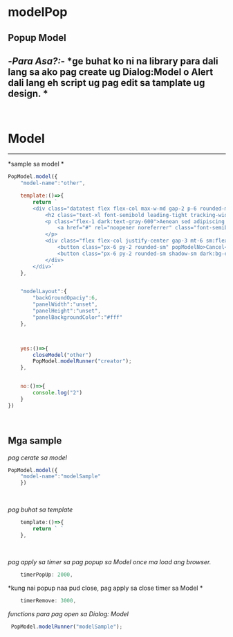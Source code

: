 # modelPop
 
## Popup Model

-*Para Asa?:*-
*ge buhat ko ni na library para dali lang sa ako pag create ug Dialog:Model o Alert dali lang eh script ug pag edit sa tamplate ug design. *
---

<br>

# Model

---

*sample sa model *
```js
PopModel.model({
    "model-name":"other",

    template:()=>{
        return `
        <div class="datatest flex flex-col max-w-md gap-2 p-6 rounded-md shadow-md dark:bg-gray-50 dark:text-gray-800">
            <h2 class="text-xl font-semibold leading-tight tracking-wide">Quis vel eros donec ac odio tempor.</h2>
            <p class="flex-1 dark:text-gray-600">Aenean sed adipiscing diam donec adipiscing tristique risus. Donec pretium vulputate sapien nec sagittis aliquam malesuada.
                <a href="#" rel="noopener noreferrer" class="font-semibold dark:text-emerald-600">Learn more</a>
            </p>
            <div class="flex flex-col justify-center gap-3 mt-6 sm:flex-row">
                <button class="px-6 py-2 rounded-sm" popModelNo>Cancel</button>
                <button class="px-6 py-2 rounded-sm shadow-sm dark:bg-emerald-600 dark:text-gray-50">Agree</button>
            </div>
        </div>`
    },


    "modelLayout":{
        "backGroundOpaciy":6,
        "panelWidth":"unset",
        "panelHeight":"unset",
        "panelBackgroundColor":"#fff"        
    },



    yes:()=>{
        closeModel("other")
        PopModel.modelRunner("creator");
    },


    no:()=>{
        console.log("2")
    }
})
```

<br>

## Mga sample

*pag cerate sa model*
```js
PopModel.model({
    "model-name":"modelSample"
    })
```
<br>

*pag buhat sa template*
```js
    template:()=>{
        return ` `
    },
```
<br>

*pag apply sa timer sa pag popup sa Model once ma load ang browser.*
```js
    timerPopUp: 2000,  
```


*kung nai popup naa pud close, pag apply sa close timer sa Model *
```js
    timerRemove: 3000,  
```


*functions para pag open sa Dialog: Model*
```js
 PopModel.modelRunner("modelSample");
```


